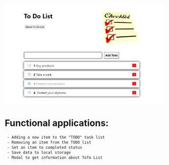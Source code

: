 ![](./src/img/check.png)
# Functional applications:

     - Adding a new item to the "TODO" task list
     - Removing an item from the TODO list
     - Set an item to completed status
     - Save data to local storage
     - Modal to get information about Tofo List